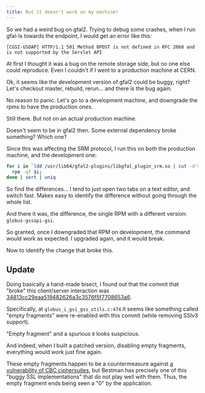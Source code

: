 ```yaml
---
title: But it doesn't work on my machine!
---
```


So we had a weird bug on gfal2. Trying to debug some crashes, when I run
gfal-ls towards the endpoint, I would get an error like this:

```
[CGSI-GSOAP] HTTP/1.1 501 Method 0POST is not defined in RFC 2068 and is not supported by the Servlet API
```

At first I thought it was a bug on the remote storage side, but no one else
could reproduce. Even I couldn't if I went to a production machine at CERN.

Ok, it seems like the development version of gfal2 could be buggy, right?
Let's checkout master, rebuild, rerun... and there is the bug again.

No reason to panic. Let's go to a development machine, and downgrade the rpms
to have the production ones.

Still there. But not on an actual production machine.

Doesn't seem to be in gfal2 then. Some external dependency broke something?
Which one?

Since this was affecting the SRM protocol, I run this on both the production
machine, and the development one:

```bash
for i in `ldd /usr/lib64/gfal2-plugins/libgfal_plugin_srm.so | cut -d'>' -f2 | cut -d' ' -f 2 | grep -v "(" |grep -v "^$" `; do
  rpm -qf $i;
done | sort | uniq
```

So find the differences... I tend to just open two tabs on a text editor,
and switch fast. Makes easy to identify the difference without going through the
whole list.

And there it was, the difference, the single RPM with a different version:
`globus-gssapi-gsi`.

So granted, once I downgraded that RPM on development, the command would work as
expected. I upgraded again, and it would break.

Now to identify the change that broke this.

## Update
Doing basically a hand-made bisect, I found out that the commit that "broke" this
client/server interaction was [34813cc29eaa519482626a3c3576f5f7708653a6](https://github.com/globus/globus-toolkit/commit/34813cc29eaa519482626a3c3576f5f7708653a6).

Specifically, at `globus_i_gsi_gss_utils.c:474` it seems like something called
"empty fragments" were re-enabled with this commit (while removing SSlv3 support).

"Empty fragment" and a spurious `0` looks suspicious.

And indeed, when I built a patched version, disabling empty fragments,
everything would work just fine again.

These empty fragments happen to be a countermeasure against [a vulnerability of CBC
ciphersuites](https://www.openssl.org/~bodo/tls-cbc.txt), but Bestman has
precisely one of this "buggy SSL implementations" that do not play well with them.
Thus, the empty fragment ends being seen a "0" by the application.
